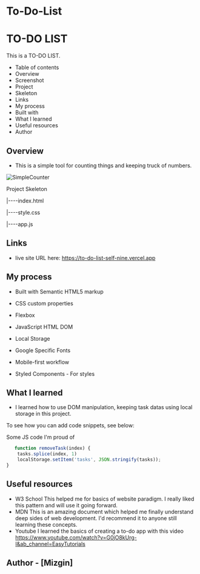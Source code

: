 # To-Do-List

<h1>TO-DO LIST</h1>
  
 This is a TO-DO LIST.

- Table of contents 
- Overview 
- Screenshot 
- Project 
- Skeleton 
- Links 
- My process 
- Built with 
- What I learned 
- Useful resources 
- Author

## Overview 

- This is a simple tool for counting things and keeping truck of numbers.


![SimpleCounter](https://i.ibb.co/vJjt0yB/resim-2023-05-21-155349314.png)

Project Skeleton

|----index.html

|----style.css

|----app.js

## Links 

- live site URL here: https://to-do-list-self-nine.vercel.app

## My process 

- Built with Semantic HTML5 markup

- CSS custom properties

- Flexbox

- JavaScript HTML DOM

- Local Storage

- Google Specific Fonts

- Mobile-first workflow

- Styled Components - For styles

## What I learned 

- I learned how to use DOM manipulation, keeping task datas using local storage in this project.

To see how you can add code snippets, see below:

Some JS code I'm proud of
```javascript 
   function removeTask(index) {
    tasks.splice(index, 1)
    localStorage.setItem('tasks', JSON.stringify(tasks));
}
```

## Useful resources 

- W3 School This helped me for basics of website paradigm. I really liked this pattern and will use it going forward. 
- MDN  This is an amazing document which helped me finally understand deep sides of web development. I'd recommend it to anyone still learning these concepts.
- Youtube I learned the basics of creating a to-do app with this video https://www.youtube.com/watch?v=G0jO8kUrg-I&ab_channel=EasyTutorials 

## Author - [Mizgin]
